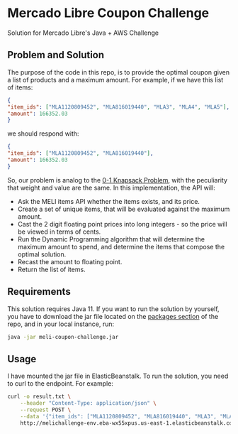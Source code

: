 # Mercado Libre Coupon Challenge
Solution for Mercado Libre's Java + AWS Challenge

## Problem and Solution
The purpose of the code in this repo, is to provide the optimal coupon given a list of products and a maximum amount. For example, if we have this list of items:

```json
{
"item_ids": ["MLA1120809452", "MLA816019440", "MLA3", "MLA4", "MLA5"],
"amount": 166352.03
}
```
we should respond with:
```json
{
"item_ids": ["MLA1120809452", "MLA816019440"],
"amount": 166352.03
}
```

So, our problem is analog to the [0-1 Knapsack Problem](https://www.javatpoint.com/0-1-knapsack-problem), with the peculiarity that weight and value are the same.
In this implementation, the API will:
* Ask the MELI items API whether the items exists, and its price.
* Create a set of unique items, that will be evaluated against the maximum amount.
* Cast the 2 digit floating point prices into long integers - so the price will be viewed in terms of cents.
* Run the Dynamic Programming algorithm that will determine the maximum amount to spend, and determine the items that compose the optimal solution.
* Recast the amount to floating point.
* Return the list of items.

## Requirements
This solution requires Java 11. If you want to run the solution by yourself, you have to download the jar file located on the [packages section](https://github.com/gigena-git/meli-coupon-challenge/packages/1614325) of the repo, and in your local instance, run:

```bash
java -jar meli-coupon-challenge.jar
```

## Usage
I have mounted the jar file in ElasticBeanstalk. To run the solution, you need to curl to the endpoint. For example:

```bash
curl -o result.txt \
    --header "Content-Type: application/json" \
    --request POST \
    --data '{"item_ids": ["MLA1120809452", "MLA816019440", "MLA3", "MLA4", "MLA5"], "amount": 166352.03}' \
    http://melichallenge-env.eba-wx55xpus.us-east-1.elasticbeanstalk.com:8080/coupon
```
